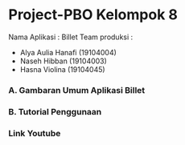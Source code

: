# Project-PBO Kelompok 8
Nama Aplikasi : Billet
Team produksi : 
* Alya Aulia Hanafi  (19104004)
* Naseh Hibban       (19104003)
* Hasna Violina      (19104045)

### A. Gambaran Umum Aplikasi Billet
### B. Tutorial Penggunaan
### Link Youtube
